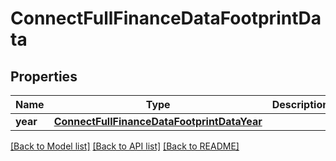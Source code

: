 # ConnectFullFinanceDataFootprintData

## Properties
Name | Type | Description | Notes
------------ | ------------- | ------------- | -------------
**year** | [**ConnectFullFinanceDataFootprintDataYear**](ConnectFullFinanceDataFootprintDataYear.md) |  | [optional] 

[[Back to Model list]](../README.md#documentation-for-models) [[Back to API list]](../README.md#documentation-for-api-endpoints) [[Back to README]](../README.md)

